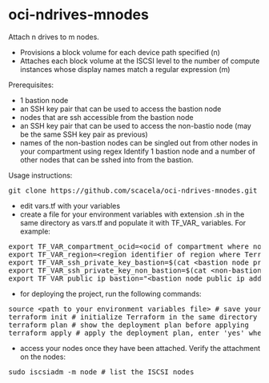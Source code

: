# oci-ndrives-mnodes

Attach n drives to m nodes.

- Provisions a block volume for each device path specified (n)
- Attaches each block volume at the ISCSI level to the number of compute instances whose display names match a regular expression (m)

Prerequisites:
- 1 bastion node
- an SSH key pair that can be used to access the bastion node
- nodes that are ssh accessible from the bastion node
- an SSH key pair that can be used to access the non-bastio node (may be the same SSH key pair as previous)
- names of the non-bastion nodes can be singled out from other nodes in your compartment using regex
Identify 1 bastion node and a number of other nodes that can be sshed into from the bastion.

Usage instructions:
<pre>
git clone https://github.com/scacela/oci-ndrives-mnodes.git # get the project
</pre>
- edit vars.tf with your variables
- create a file for your environment variables with extension .sh in the same directory as vars.tf and populate it with TF\_VAR\_ variables. For example:
<pre>
export TF_VAR_compartment_ocid=&ltocid of compartment where non-bastion nodes exist and where block volume(s) will be deployed&gt
export TF_VAR_region=&ltregion identifier of region where Terraform actions will be implemented&gt
export TF_VAR_ssh_private_key_bastion=$(cat &ltbastion node private ssh key&gt)
export TF_VAR_ssh_private_key_non_bastion=$(cat &ltnon-bastion node private ssh key&gt)
export TF_VAR_public_ip_bastion="&ltbastion node public ip address&gt"
</pre>
- for deploying the project, run the following commands:
<pre>
source &ltpath to your environment variables file&gt # save your environment variables to the environment in your CLI instance:
terraform init # initialize Terraform in the same directory as vars.tf
terraform plan # show the deployment plan before applying
terraform apply # apply the deployment plan, enter 'yes' when prompted
</pre>
- access your nodes once they have been attached. Verify the attachment on the nodes:
<pre>
sudo iscsiadm -m node # list the ISCSI nodes
</pre>
